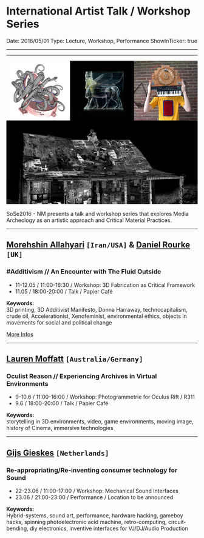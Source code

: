 # International Artist Talk / Workshop Series

Date: 2016/05/01
Type: Lecture, Workshop, Performance
ShowInTicker: true

---
---

![](international-artist-talk-workshop-series.jpg)

SoSe2016 - NM presents a talk and workshop series that explores Media Archeology as an artistic approach and Critical Material Practices.

---

## [Morehshin Allahyari](http://www.morehshin.com/) `[Iran/USA]` & [Daniel Rourke](http://machinemachine.net/) `[UK]`
### #Additivism // An Encounter with The Fluid Outside

- 11-12.05 / 11:00-16:30 / Workshop: 3D Fabrication as Critical Framework  
- 11.05 / 18:00-20:00 / Talk  / Papier Café

__Keywords:__  
3D printing, 3D Additivist Manifesto, Donna Harraway, technocapitalism, crude oil, Accelerationist, Xenofeminist, environmental ethics, objects in movements for social and political change 

[More Infos](/additivism)

---

## [Lauren Moffatt](http://www.fact.co.uk/people/artists/lauren-moffatt.aspx) `[Australia/Germany]`
### Oculist Reason // Experiencing Archives in Virtual Environments

- 9-10.6 / 11:00-16:00 / Workshop: Photogrammetrie for Oculus Rift / R311
- 9.6 / 18:00-20:00 / Talk /  Papier Café

__Keywords:__  
storytelling in 3D environments, video, game environments, moving image, history of Cinema, immersive technologies

---

## [Gijs Gieskes](http://www.fact.co.uk/people/artists/lauren-moffatt.aspx) `[Netherlands]`

### Re-appropriating/Re-inventing consumer technology for Sound 

- 22-23.06 / 11:00-17:00 / Workshop: Mechanical Sound Interfaces
- 23.06 / 21:00-23:00 / Performance / Location to be announced

__Keywords:__  
Hybrid-systems, sound art, performance, hardware hacking, gameboy hacks, spinning photoelectronic acid machine, retro-computing, circuit-bending, diy electronics, inventive interfaces for VJ/DJ/Audio Production 
